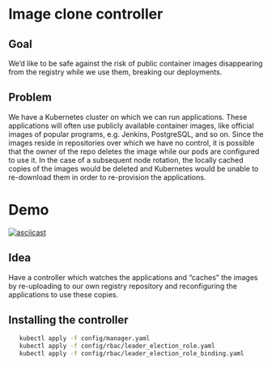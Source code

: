 # Image clone controller

## Goal
We’d like to be safe against the risk of public container images disappearing from the registry while we use them, breaking our deployments. 

## Problem
We have a Kubernetes cluster on which we can run applications. These applications will often use publicly available container images, like official images of popular programs, e.g. Jenkins, PostgreSQL, and so on. Since the images reside in repositories over which we have no control, it is possible that the owner of the repo deletes the image while our pods are configured to use it. In the case of a subsequent node rotation, the locally cached copies of the images would be deleted and Kubernetes would be unable to re-download them in order to re-provision the applications. 

# Demo  
[![asciicast](https://asciinema.org/a/c951Ym7zJfuZVXiV0EV27Sx28.svg)](https://asciinema.org/a/c951Ym7zJfuZVXiV0EV27Sx28)

## Idea
Have a controller which watches the applications and “caches” the images by re-uploading to our own registry repository and reconfiguring the applications to use these copies.

## Installing the controller

```bash
   kubectl apply -f config/manager.yaml 
   kubectl apply -f config/rbac/leader_election_role.yaml 
   kubectl apply -f config/rbac/leader_election_role_binding.yaml
```
